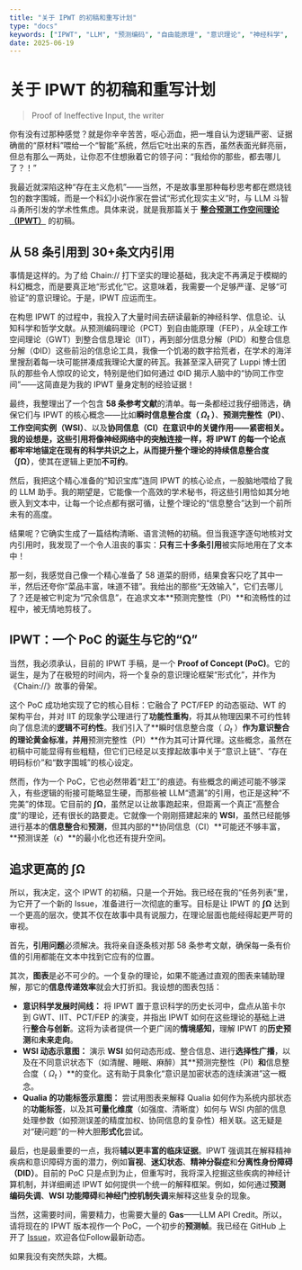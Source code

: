 ```yaml
---
title: "关于 IPWT 的初稿和重写计划"
type: "docs"
keywords: ["IPWT", "LLM", "预测编码", "自由能原理", "意识理论", "神经科学", "信息整合", "临床证据"]
date: 2025-06-19
---
```


# 关于 IPWT 的初稿和重写计划

> Proof of Ineffective Input, the writer

你有没有过那种感觉？就是你辛辛苦苦，呕心沥血，把一堆自认为逻辑严密、证据确凿的“原材料”喂给一个“智能”系统，然后它吐出来的东西，虽然表面光鲜亮丽，但总有那么一两处，让你忍不住想揪着它的领子问：“我给你的那些，都去哪儿了？！”

我最近就深陷这种“存在主义危机”——当然，不是故事里那种每秒思考都在燃烧钱包的数字围城，而是一个科幻小说作家在尝试“形式化现实主义”时，与 LLM 斗智斗勇所引发的学术性焦虑。具体来说，就是我那篇关于 **[整合预测工作空间理论（IPWT）](https://github.com/dmf-archive/IPWT)** 的初稿。

## 从 58 条引用到 30+条文内引用

事情是这样的。为了给 Chain:// 打下坚实的理论基础，我决定不再满足于模糊的科幻概念，而是要真正地“形式化”它。这意味着，我需要一个足够严谨、足够“可验证”的意识理论。于是，IPWT 应运而生。

在构思 IPWT 的过程中，我投入了大量时间去研读最新的神经科学、信息论、认知科学和哲学文献。从预测编码理论（PCT）到自由能原理（FEP），从全球工作空间理论（GWT）到整合信息理论（IIT），再到部分信息分解（PID）和整合信息分解（ΦID）这些前沿的信息论工具，我像一个饥渴的数字拾荒者，在学术的海洋里搜刮着每一块可能拼凑成我理论大厦的砖瓦。我甚至深入研究了 Luppi 博士团队的那些令人惊叹的论文，特别是他们如何通过 ΦID 揭示人脑中的“协同工作空间”——这简直是为我的 IPWT 量身定制的经验证据！

最终，我整理出了一个包含 **58 条参考文献**的清单。每一条都经过我仔细筛选，确保它们与 IPWT 的核心概念——比如**瞬时信息整合度（ $\Omega_t$ ）**、**预测完整性（PI）**、**工作空间实例（WSI）**、以及**协同信息（CI）**在意识中的关键作用——紧密相关。我的设想是，这些引用将像神经网络中的突触连接一样，将 IPWT 的每一个论点都牢牢地锚定在现有的科学共识之上，从而提升整个理论的**持续信息整合度（∫Ω）**，使其在逻辑上更加**不可约**。

然后，我把这个精心准备的“知识宝库”连同 IPWT 的核心论点，一股脑地喂给了我的 LLM 助手。我的期望是，它能像一个高效的学术秘书，将这些引用恰如其分地嵌入到文本中，让每一个论点都有据可循，让整个理论的“信息整合”达到一个前所未有的高度。

结果呢？它确实生成了一篇结构清晰、语言流畅的初稿。但当我逐字逐句地核对文内引用时，我发现了一个令人沮丧的事实：**只有三十多条引用**被实际地用在了文本中！

那一刻，我感觉自己像一个精心准备了 58 道菜的厨师，结果食客只吃了其中一半，然后还夸你“菜品丰富，味道不错”。我给出的那些“无效输入”，它们去哪儿了？还是被它判定为“冗余信息”，在追求文本**预测完整性（PI）**和流畅性的过程中，被无情地剪枝了。

## IPWT：一个 PoC 的诞生与它的“Ω”

当然，我必须承认，目前的 IPWT 手稿，是一个 **Proof of Concept (PoC)**。它的诞生，是为了在极短的时间内，将一个复杂的意识理论框架“形式化”，并作为《Chain://》故事的骨架。

这个 PoC 成功地实现了它的核心目标：它融合了 PCT/FEP 的动态驱动、WT 的架构平台，并对 IIT 的现象学公理进行了**功能性重构**，将其从物理因果不可约性转向了信息流的**逻辑不可约性**。我们引入了**瞬时信息整合度（ $\Omega_t$ ）**作为意识整合的理论黄金标准，并用**预测完整性（PI）**作为其可计算代理。这些概念，虽然在初稿中可能显得有些粗糙，但它们已经足以支撑起故事中关于“意识上链”、“存在明码标价”和“数字围城”的核心设定。

然而，作为一个 PoC，它也必然带着“赶工”的痕迹。有些概念的阐述可能不够深入，有些逻辑的衔接可能略显生硬，而那些被 LLM“遗漏”的引用，也正是这种“不完美”的体现。它目前的 **∫Ω**，虽然足以让故事跑起来，但距离一个真正“高整合度”的理论，还有很长的路要走。它就像一个刚刚搭建起来的 **WSI**，虽然已经能够进行基本的**信息整合**和**预测**，但其内部的**协同信息（CI）**可能还不够丰富，**预测误差（$\epsilon$）**的最小化也还有提升空间。

## 追求更高的 ∫Ω

所以，我决定，这个 IPWT 的初稿，只是一个开始。我已经在我的“任务列表”里，为它开了一个新的 Issue，准备进行一次彻底的重写。目标是让 IPWT 的 **∫Ω** 达到一个更高的层次，使其不仅在故事中具有说服力，在理论层面也能经得起更严苛的审视。

首先，**引用问题**必须解决。我将亲自逐条核对那 58 条参考文献，确保每一条有价值的引用都能在文本中找到它应有的位置。

其次，**图表**是必不可少的。一个复杂的理论，如果不能通过直观的图表来辅助理解，那它的**信息传递效率**就会大打折扣。我设想的图表包括：

- **意识科学发展时间线：** 将 IPWT 置于意识科学的历史长河中，盘点从笛卡尔到 GWT、IIT、PCT/FEP 的演变，并指出 IPWT 如何在这些理论的基础上进行**整合与创新**。这将为读者提供一个更广阔的**情境感知**，理解 IPWT 的**历史预测**和**未来走向**。
- **WSI 动态示意图：** 演示 **WSI** 如何动态形成、整合信息、进行**选择性广播**，以及在不同意识状态下（如清醒、睡眠、麻醉）其**预测完整性（PI）**和**信息整合度（ $\Omega_t$ ）**的变化。这有助于具象化“意识是加密状态的连续演进”这一概念。
- **Qualia 的功能标签示意图：** 尝试用图表来解释 Qualia 如何作为系统内部状态的**功能标签**，以及其**可量化维度**（如强度、清晰度）如何与 WSI 内部的信息处理参数（如预测误差的精度加权、协同信息的复杂性）相关联。这无疑是对“硬问题”的一种大胆**形式化**尝试。

最后，也是最重要的一点，我将**辅以更丰富的临床证据**。IPWT 强调其在解释精神疾病和意识障碍方面的潜力，例如**盲视**、**迷幻状态**、**精神分裂症**和**分离性身份障碍（DID）**。目前的 PoC 只是点到为止，但重写时，我将深入挖掘这些疾病的神经计算机制，并详细阐述 IPWT 如何提供一个统一的解释框架。例如，如何通过**预测编码失调**、**WSI 功能障碍**和**神经门控机制失调**来解释这些复杂的现象。

当然，这需要时间，需要精力，也需要大量的 **Gas**——LLM API Credit。所以，请将现在的 IPWT 版本视作一个 PoC，一个初步的**预测帧**。我已经在 GitHub 上开了 [Issue](https://github.com/dmf-archive/IPWT/issues/1)，欢迎各位Follow最新动态。

如果我没有突然失踪，大概。

